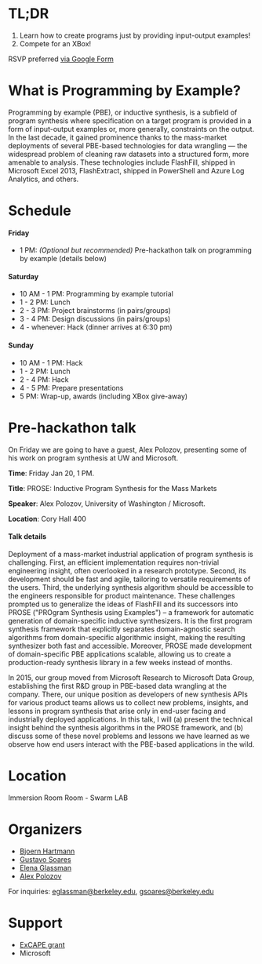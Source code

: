 # TL;DR

1. Learn how to create programs just by providing input-output examples!
2. Compete for an XBox!

RSVP preferred [via Google Form](https://docs.google.com/a/berkeley.edu/forms/d/e/1FAIpQLSdx1imo0xfJAI-5nIu7_-JfjhVCQ26L0cnkbQcVnFOkcYJyMw/viewform)


# What is Programming by Example?

Programming by example (PBE), or inductive synthesis, is a subfield of program synthesis where specification on a target program is provided in a form of input-output examples or, more generally, constraints on the output.
In the last decade, it gained prominence thanks to the mass-market deployments of several PBE-based technologies for data wrangling — the widespread problem of cleaning raw datasets into a structured form, more amenable to analysis.
These technologies include FlashFill, shipped in Microsoft Excel 2013, FlashExtract, shipped in PowerShell and Azure Log Analytics, and others.

# Schedule

#### Friday
- 1 PM: *(Optional but recommended)* Pre-hackathon talk on programming by example (details below)

#### Saturday
- 10 AM - 1 PM: Programming by example tutorial
- 1 - 2 PM: Lunch 
- 2 - 3 PM: Project brainstorms (in pairs/groups)
- 3 - 4 PM: Design discussions (in pairs/groups)
- 4 - whenever: Hack (dinner arrives at 6:30 pm) 
	
#### Sunday
- 10 AM - 1 PM: Hack
- 1 - 2 PM: Lunch
- 2 - 4 PM: Hack
- 4 - 5 PM: Prepare presentations
- 5 PM: Wrap-up, awards (including XBox give-away)

# Pre-hackathon talk

On Friday we are going to have a guest, Alex Polozov, presenting some of his work on program synthesis at UW and Microsoft.

**Time**: Friday Jan 20, 1 PM.

**Title**: PROSE: Inductive Program Synthesis for the Mass Markets

**Speaker**: Alex Polozov, University of Washington / Microsoft.

**Location**: Cory Hall 400

#### Talk details

Deployment of a mass-market industrial application of program synthesis is challenging.
First, an efficient implementation requires non-trivial engineering insight, often overlooked in a research prototype.
Second, its development should be fast and agile, tailoring to versatile requirements of the users.
Third, the underlying synthesis algorithm should be accessible to the engineers responsible for product maintenance.
These challenges prompted us to generalize the ideas of FlashFill and its successors into PROSE ("PROgram Synthesis using Examples") – a framework for automatic generation of domain-specific inductive synthesizers.
It is the first program synthesis framework that explicitly separates domain-agnostic search algorithms from domain-specific algorithmic insight, making the resulting synthesizer both fast and accessible.
Moreover, PROSE made development of domain-specific PBE applications scalable, allowing us to create a production-ready synthesis library in a few weeks instead of months.

In 2015, our group moved from Microsoft Research to Microsoft Data Group, establishing the first R&D group in PBE-based data wrangling at the company.
There, our unique position as developers of new synthesis APIs for various product teams allows us to collect new problems, insights, and lessons in program synthesis that arise only in end-user facing and industrially deployed applications.
In this talk, I will (a) present the technical insight behind the synthesis algorithms in the PROSE framework, and (b) discuss some of these novel problems and lessons we have learned as we observe how end users interact with the PBE-based applications in the wild.

# Location

Immersion Room Room - Swarm LAB

# Organizers

- [Bjoern Hartmann](https://people.eecs.berkeley.edu/~bjoern/)
- [Gustavo Soares](https://people.eecs.berkeley.edu/~gustavoasoares)
- [Elena Glassman](http://eglassman.github.io/)
- [Alex Polozov](http://www.alexpolozov.com/)

For inquiries: eglassman@berkeley.edu, gsoares@berkeley.edu

# Support

- [ExCAPE grant](https://excape.cis.upenn.edu/)
- Microsoft
